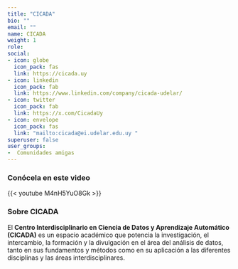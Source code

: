 ```yaml
---
title: "CICADA"
bio: ""
email: ""
name: CICADA
weight: 1
role: 
social:
- icon: globe
  icon_pack: fas
  link: https://cicada.uy
- icon: linkedin
  icon_pack: fab
  link: https://www.linkedin.com/company/cicada-udelar/
- icon: twitter
  icon_pack: fab
  link: https://x.com/CicadaUy
- icon: envelope
  icon_pack: fas
  link: "mailto:cicada@ei.udelar.edu.uy "
superuser: false
user_groups:
-  Comunidades amigas
---
```


### Conócela en este video

{{< youtube M4nH5YuO8Gk >}} 

### Sobre CICADA

El **Centro Interdisciplinario en Ciencia de Datos y Aprendizaje Automático (CICADA)** es un espacio académico que potencia la investigación, el intercambio, la formación y la divulgación en el área del análisis de datos, tanto en sus fundamentos y métodos como en su aplicación a las diferentes disciplinas y las áreas interdisciplinares.
